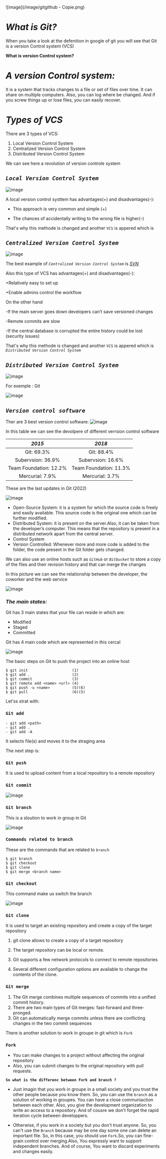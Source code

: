 ![image](/image/gitgithub - Copie.png)

# ***What is Git?***
When you take a look at the defenition in google of git you will see that Git is a version Control system (VCS)

**What is version Control system?**
    
# ***A version Control system:***
It is a system that tracks changes to a file or set of files over time. It can share on multiple computers. Also, you can log where be changed. And if you screw things up or lose files, you can easily recover. 

# ***Types of VCS***

There are 3 types of VCS:
1. Local Version Control System 
2. Centralized Version Control System
3. Distributed Version Control System

We can see here a revolution of version controle system 
## **_`Local Version Control System`_**

![image](https://cdn.shortpixel.ai/spai/w_738+q_glossy+ret_img+to_webp/https://serengetitech.com/wp-content/uploads/2020/12/local-version-control.png)

A local version control systtem has advantages(+) and disadvantages(-):
   + This approach is very common and simple (+)
   - The chances of accidentally writing to the wrong file is higher(-)

That's why this methode is changed and another `VCS` is appered which is 

## **_`Centralized Version Control System`_**
![image](https://cdn.shortpixel.ai/spai/w_738+q_glossy+ret_img+to_webp/https://serengetitech.com/wp-content/uploads/2020/12/Centralized-Version-Control-System.png)

The best example of *`Centralized Version Control System`* is [*_SVN_*](https://fr.wikipedia.org/wiki/Apache_Subversion)

Also this type of VCS has advantages(+) and disadvantages(-):

   +Relatively easy to set up

   +Enable admins control the workflow

   On the other hand

   -If the main server goes down developers can’t save versioned changes

   -Remote commits are slow
   
   -If the central database is corrupted the entire history could be lost (security issues)

That's why this methode is changed and another `VCS` is appered which is *`Distributed Version Control System`*

## **_`Distributed Version Control System`_**
![image](https://cdn.shortpixel.ai/spai/w_738+q_glossy+ret_img+to_webp/https://serengetitech.com/wp-content/uploads/2020/12/distributed-version-control.png)

For exemple : Git

![image](/image/gitgithub%20-%20Copie.png)

## _`Version control software`_
Ther are 3 best version control software:
![image](/image/VCS.png)

In this table we can see the devolpere of different verrsion control software

|***2015***                   |***2018***                   |
|:---------------------------:|:---------------------------:|
|Git: 69.3%                   |Git: 88.4%                   |
|Subervsion: 36.9%            |Subervsion: 16.6%            |
|Team Foundation: 12.2%       |Team Foundation: 11.3%       |
|Mercurial: 7.9%              |Mercurial: 3.7%              |

These are the last updates in Git (2022)


![image](/image/Gitpng.png)

* Open-Source System: it is a system for which the source code is freely and easily available. This source code is the original one which can be further modified.
* Distributed System: it is present on the server.Also, it can be taken from the developer’s computer. This means that the repository is present in a distributed network apart from the central server.
* Control System
* Version Controlled: Whenever more and more code is added to the folder, the code present in the Git folder gets changed.

We can also use an online hosts such as *`GitHub`* or *`Bitbucket`* to store a copy of the files and their revision history and that can merge the changes

In this picture we can see the relationship between the developer, the coworker and the web service 

![image](/image/Image0.png)

### *The main states:*
Git has 3 main states that your file can reside in which are:
* Modified
* Staged
* Committed

Git has 4 main code which are represented in this cercal

![image](/image/image3.png)

The basic steps on Git to push the project into an online host

    $ git init                    (1)
    $ git add .                   (2)
    $ git commit                  (3)
    $ git remote add <name> <url> (4)
    $ git push -u <name>          (5)(6)
    $ git pull                    (6)(5)

Let'ss strat with:
### **`Git add`**
    - git add <path>
    - git add .
    - git add -A

It selects file(s) and moves it to the straging area

The next step is:
### **`Git push`**
It is used to upload content from a local repository to a remote repository 

### **`Git commit`**
![image](/image/image2.png)

### **`Git branch`**
This is a sloution to work in group in Git

![image](/image/image9.png)
### **`Commands related to branch`**
These are the commands that are related to ``branch``

    $ git branch 
    $ git checkout
    $ git clone
    $ git merge <branch name>

### **`Git checkout`**
This command make us switch the branch

![image](/image/Image22.png)

### **`Git clone`**
It is used to target an existing repository and create a copy of the target repository

1. git clone allows to create a copy of a target repository

2. The target repository can be local or remote.

3. Git supports a few network protocols to connect to remote repositories

4. Several different configuration options are available to change the contents of the clone.

### **`Git merge`**
1. The Git merge combines multiple sequences of commits into a unified commit history.
2. There are two main types of Git merges: fast-forward and three-pronged.
3. Git can automatically merge commits unless there are conflicting changes in the two commit sequences

There is another solution to work in groupe in git which is _`Fork`_

### **`Fork`**

* You can make changes to a project without affecting the original repository
* Also, you can submit changes to the original repository with pull requests.

**`So what is the differenc between Fork and branch ?`**

* Just imagin that you work in groupe in a small society and you trust the other people because you know them. So, you can use the `branch` as a solution of working in groupes. You can have a close communiaction between each other. Also, you give the development organization to write an access to a repository. And of cousre we don't forget the rapid iteration cycle between developpers. 

* Otherwise, if you work in a society but you don't trust anyone. So, you can't use the `Branch` because may be one day some one can delete an important file. So, in this case, you should use `Fork`.So, you can fine-grain control over merging.Also, You expressly want to support independent branches. And of course, You want to discard experiments and changes easily.
